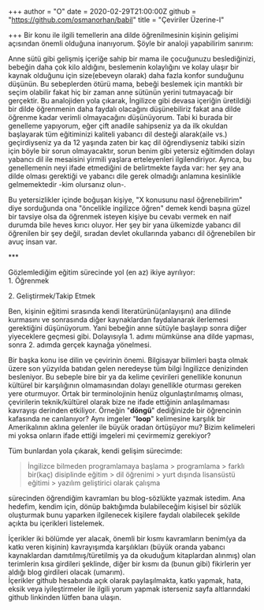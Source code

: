 +++
author = "O"
date = 2020-02-29T21:00:00Z
github = "https://github.com/osmanorhan/babil"
title = "Çeviriler Üzerine-I"

+++
Bir konu ile ilgili temellerin ana dilde öğrenilmesinin kişinin gelişimi açısından önemli olduğuna inanıyorum. Şöyle bir analoji yapabilirim sanırım:

Anne sütü gibi gelişmiş içeriğe sahip bir mama ile çocuğunuzu beslediğinizi, bebeğin daha çok kilo aldığını, beslemenin kolaylığını ve kolay ulaşır bir kaynak olduğunu için size(ebeveyn olarak) daha fazla konfor sunduğunu düşünün. Bu sebeplerden ötürü mama, bebeği beslemek için mantıklı bir seçim olabilir fakat hiç bir zaman anne sütünün yerini tutmayacağı bir gerçektir. Bu analojiden yola çıkarak, İngilizce gibi devasa içeriğin üretildiği bir dilde öğrenmenin daha faydalı olacağını düşünebiliriz fakat ana dilde öğrenme kadar verimli olmayacağını düşünüyorum. Tabi ki burada bir genelleme yapıyorum, eğer çift anadile sahipseniz ya da ilk okuldan başlayarak tüm eğitiminizi kaliteli yabancı dil desteği alarak(aile vs.) geçirdiyseniz ya da 12 yaşında zaten bir kaç dil öğrendiyseniz tabiki sizin için böyle bir sorun olmayacaktır, sorun benim gibi yetersiz eğitimden dolayı yabancı dil ile mesaisini yirmili yaşlara erteleyenleri ilgilendiriyor. Ayrıca, bu genellemenin neyi ifade etmediğini de belirtmekte fayda var: her şey ana dilde olması gerektiği ve yabancı dile gerek olmadığı anlamına kesinlikle gelmemektedir -kim olursanız olun-.

Bu yetersizlikler içinde boğuşan kişiye, "X konusunu nasıl öğrenebilirim" diye sorduğunda ona "öncelikle ingilizce öğren" demek kendi başına güzel bir tavsiye olsa da öğrenmek isteyen kişiye bu cevabı vermek en naif durumda bile heves kırıcı oluyor. Her şey bir yana ülkemizde yabancı dil öğrenilen bir şey değil, sıradan devlet okullarında yabancı dil öğrenebilen bir avuç insan var.

  
\***

  
Gözlemlediğim eğitim sürecinde yol (en az) ikiye ayrılıyor:  
1\. Öğrenmek

2\. Geliştirmek/Takip Etmek

  
Ben, kişinin eğitimi sırasında kendi literatürünü(anlayışını) ana dilinde kurmasını ve sonrasında diğer kaynaklardan faydalanarak ilerlemesi gerektiğini düşünüyorum. Yani bebeğin anne sütüyle başlayıp sonra diğer yiyeceklere geçmesi gibi. Dolayısıyla 1. adımı mümkünse ana dilde yapması, sonra 2. adımda gerçek kaynağa yönelmesi.

Bir başka konu ise dilin ve çevirinin önemi. Bilgisayar bilimleri başta olmak üzere son yüzyılda batıdan gelen neredeyse tüm bilgi İngilizce denizinden besleniyor. Bu sebeple bire bir ya da kelime çevirileri genellikle konunun kültürel bir karşılığının olmamasından dolayı genellikle oturması gereken yere oturmuyor. Ortak bir terminolojinin henüz olgunlaştırılmamış olması, çevirilerin teknik/kültürel olarak bize ne ifade ettiğinin anlaşılmaması kavrayışı derinden etkiliyor. Örneğin "**döngü**" dediğinizde bir öğrencinin kafasında ne canlanıyor? Aynı imgeler "**loop**" kelimesine karşılık bir Amerikalının aklına gelenler ile büyük oradan örtüşüyor mu? Bizim kelimeleri mi yoksa onların ifade ettiği imgeleri mi çevirmemiz gerekiyor?

  
Tüm bunlardan yola çıkarak, kendi gelişim sürecimde:

> İngilizce bilmeden programlamaya başlama > programlama > farklı bir(kaç) disiplinde eğitim > dil öğrenimi > yurt dışında lisansüstü eğitimi > yazılım geliştirici olarak çalışma

sürecinden öğrendiğim kavramları bu blog-sözlükte yazmak istedim. Ana hedefim, kendim için, dönüp baktığımda bulabileceğim kişisel bir sözlük oluşturmak bunu yaparken ilgilenecek kişilere faydalı olabilecek şekilde açıkta bu içerikleri listelemek. 

İçerikler iki bölümde yer alacak, önemli bir kısmı kavramların benim(ya da katkı veren kişinin) kavrayışımda karşılıkları (büyük oranda yabancı kaynaklardan damıtılmış/türetilmiş ya da okuduğum kitaplardan alınmış) olan terimlerin kısa girdileri şeklinde, diğer bir kısmı da (bunun gibi) fikirlerin yer aldığı blog girdileri olacak (umarım).  
İçerikler github hesabında açık olarak paylaşılmakta, katkı yapmak, hata, eksik veya iyileştirmeler ile ilgili yorum yapmak isterseniz sayfa altlarındaki github linkinden lütfen bana ulaşın.